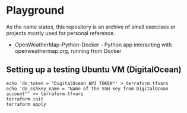 Playground
==========

As the name states, this repository is an archive of small exercises or projects mostly used for personal reference.

* OpenWeatherMap-Python-Docker - Python app interacting with openweathermap.org, running from Docker

Setting up a testing Ubuntu VM (DigitalOcean)
---------------------------------------------

	echo 'do_token = "DigitalOcean API TOKEN"' > terraform.tfvars
	echo 'do_sshkey_name = "Name of the SSH key from DigitalOcean account"' >> terraform.tfvars
	terraform init
	terraform apply
